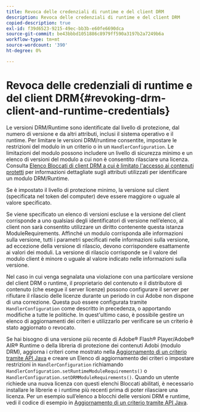 ```yaml
---
title: Revoca delle credenziali di runtime e del client DRM
description: Revoca delle credenziali di runtime e del client DRM
copied-description: true
exl-id: f39d6523-9215-49ec-bb3b-e60fe6690dca
source-git-commit: be43bbbd1051886c8979ff590a3197b2a7249b6a
workflow-type: tm+mt
source-wordcount: '390'
ht-degree: 0%

---
```


# Revoca delle credenziali di runtime e del client DRM{#revoking-drm-client-and-runtime-credentials}

Le versioni DRM/Runtime sono identificate dal livello di protezione, dal numero di versione e da altri attributi, inclusi il sistema operativo e il runtime. Per limitare le versioni DRM/runtime consentite, impostare le restrizioni del modulo in un criterio o in un `HandlerConfiguration`. Le limitazioni del modulo possono includere un livello di sicurezza minimo e un elenco di versioni del modulo a cui non è consentito rilasciare una licenza. Consulta [Elenco Bloccati di client DRM a cui è limitato l&#39;accesso ai contenuti protetti](../../aaxs-protecting-content/content-introduction/content-usage-rules/content-runtime-application-restrictions/content-blocklist-drm-clients.md) per informazioni dettagliate sugli attributi utilizzati per identificare un modulo DRM/Runtime.

Se è impostato il livello di protezione minimo, la versione sul client (specificata nel token del computer) deve essere maggiore o uguale al valore specificato.

Se viene specificato un elenco di versioni escluse e la versione del client corrisponde a uno qualsiasi degli identificatori di versione nell’elenco, al client non sarà consentito utilizzare un diritto contenente questa istanza ModuleRequirements. Affinché un modulo corrisponda alle informazioni sulla versione, tutti i parametri specificati nelle informazioni sulla versione, ad eccezione della versione di rilascio, devono corrispondere esattamente ai valori dei moduli. La versione di rilascio corrisponde se il valore del modulo client è minore o uguale al valore indicato nelle informazioni sulla versione.

Nel caso in cui venga segnalata una violazione con una particolare versione del client DRM o runtime, il proprietario del contenuto e il distributore di contenuto (che esegue il server licenze) possono configurare il server per rifiutare il rilascio delle licenze durante un periodo in cui Adobe non dispone di una correzione. Questa può essere configurata tramite `HandlerConfiguration` come descritto in precedenza, o apportando modifiche a tutte le politiche. In quest&#39;ultimo caso, è possibile gestire un elenco di aggiornamenti dei criteri e utilizzarlo per verificare se un criterio è stato aggiornato o revocato.

Se hai bisogno di una versione più recente di Adobe® Flash® Player/Adobe® AIR® Runtime o della libreria di protezione dei contenuti Adobi (modulo DRM), aggiorna i criteri come mostrato nella [Aggiornamento di un criterio tramite API Java](../../aaxs-protecting-content/content-working-with-policies/content-updating-policy-using-java-api.md) e creare un Elenco di aggiornamento dei criteri o impostare restrizioni in `HandlerConfiguration` richiamando `HandlerConfiguration.setRuntimeModuleRequirements()` o `HandlerConfiguration.setDRMModuleRequirements()`. Quando un utente richiede una nuova licenza con questi elenchi Bloccati abilitati, è necessario installare le librerie e i runtime più recenti prima di poter rilasciare una licenza. Per un esempio sull’elenco a blocchi delle versioni DRM e runtime, vedi il codice di esempio in [Aggiornamento di un criterio tramite API Java](../../aaxs-protecting-content/content-working-with-policies/content-updating-policy-using-java-api.md).

